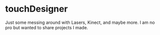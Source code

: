 # touchDesigner
Just some messing around with Lasers, Kinect, and maybe more. I am no pro but wanted to share projects I made. 
